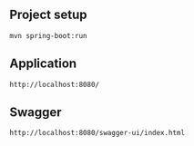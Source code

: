 ## Project setup
```
mvn spring-boot:run
```

## Application
```
http://localhost:8080/
```

## Swagger 
```
http://localhost:8080/swagger-ui/index.html
```